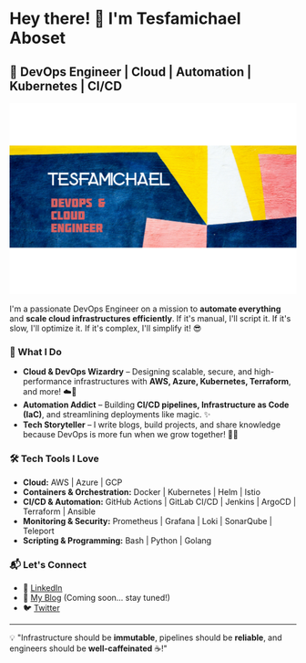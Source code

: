 # Hey there! 👋 I'm Tesfamichael Aboset

## 🚀 DevOps Engineer | Cloud | Automation | Kubernetes | CI/CD
![Alt text](cover.png)

I'm a passionate DevOps Engineer on a mission to **automate everything** and **scale cloud infrastructures efficiently**. If it's manual, I'll script it. If it's slow, I'll optimize it. If it's complex, I'll simplify it! 😎

### 🌟 What I Do
- **Cloud & DevOps Wizardry** – Designing scalable, secure, and high-performance infrastructures with **AWS, Azure, Kubernetes, Terraform**, and more! ☁️🚀
- **Automation Addict** – Building **CI/CD pipelines, Infrastructure as Code (IaC)**, and streamlining deployments like magic. ✨
- **Tech Storyteller** – I write blogs, build projects, and share knowledge because DevOps is more fun when we grow together! 📢💡

### 🛠️ Tech Tools I Love
- **Cloud:** AWS | Azure | GCP
- **Containers & Orchestration:** Docker | Kubernetes | Helm | Istio
- **CI/CD & Automation:** GitHub Actions | GitLab CI/CD | Jenkins | ArgoCD | Terraform | Ansible
- **Monitoring & Security:** Prometheus | Grafana | Loki | SonarQube | Teleport
- **Scripting & Programming:** Bash | Python | Golang

### 📬 Let's Connect
- 🚀 [LinkedIn](https://linkedin.com/in/tesfamichael-aboset)
- 📖 [My Blog](#) (Coming soon... stay tuned!)
- 🐦 [Twitter](https://twitter.com/yourhandle)

---
💡 "Infrastructure should be **immutable**, pipelines should be **reliable**, and engineers should be **well-caffeinated** ☕!"

